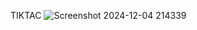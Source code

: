 TIKTAC
![Screenshot 2024-12-04 214339](https://github.com/user-attachments/assets/c22c8410-6090-4819-9aa8-96618a949579)
